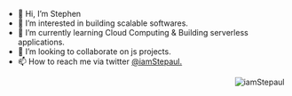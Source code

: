 - 👋 Hi, I’m Stephen
- 👀 I’m interested in building scalable softwares.
- 🌱 I’m currently learning Cloud Computing & Building serverless applications.
- 💞️ I’m looking to collaborate on js projects.
- 📫 How to reach me via twitter <a href="https://twitter.com/iamstepaul/">@iamStepaul.</a>
<p align="right"> <img src="https://komarev.com/ghpvc/?username=iamStepaul" alt="iamStepaul" /> </p>  


<!---
iamstepaul/iamstepaul is a ✨ special ✨ repository because its `README.md` (this file) appears on your GitHub profile.
You can click the Preview link to take a look at your changes.
--->
